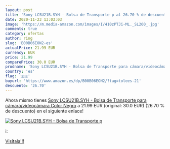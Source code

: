 ```yaml
---
layout: post
title: 'Sony LCSU21B.SYH - Bolsa de Transporte p al 26.70 % de descuento'
date: 2020-11-23 13:03:03
image: 'https://m.media-amazon.com/images/I/410zPTJi-ML._SL200_.jpg'
comments: true
category: ofertas
author: ring
slug: 'B00B06EON2-es'
actualPrice: 21.99 EUR
currency: EUR
price: 21.99
comparePrice: 30.0 EUR
prodname: 'Sony LCSU21B.SYH - Bolsa de Transporte para cámara/videocámara  Color Negro'
country: 'es'
flag: '🇪🇸'
buyurl: 'https://www.amazon.es/dp/B00B06EON2/?tag=tolees-21'
descuento: '26.70'
---
```


Ahora mismo tienes [Sony LCSU21B.SYH - Bolsa de Transporte para cámara/videocámara  Color Negro](https://www.amazon.es/dp/B00B06EON2/?tag=tolees-21) a 21.99 EUR (original: 30.0 EUR) (26.70 %  de descuento) en el siguiente enlace!

[![Sony LCSU21B.SYH - Bolsa de Transporte p](https://m.media-amazon.com/images/I/410zPTJi-ML._SL200_.jpg)](https://www.amazon.es/dp/B00B06EON2/?tag=tolees-21)

ℹ️:


[Visítala!!!](https://www.amazon.es/dp/B00B06EON2/?tag=tolees-21)
